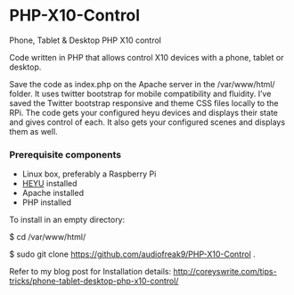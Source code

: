 # PHP-X10-Control
Phone, Tablet &amp; Desktop PHP X10 control

Code written in PHP that allows control X10 devices with a phone, tablet or desktop.  

Save the code as index.php on the Apache server in the /var/www/html/ folder. It uses twitter bootstrap for mobile compatibility and fluidity. I’ve saved the Twitter bootstrap responsive and theme CSS files locally to the RPi.  The code gets your configured heyu devices and displays their state and gives control of each.  It also gets your configured scenes and displays them as well. 

<h3>Prerequisite components</h3>
<ul>
  <li>Linux box, preferably a Raspberry Pi</li>
  <li><a href="http://www.heyu.org/">HEYU</a> installed</li>
  <li>Apache installed</li>
  <li>PHP installed</li>
</ul>

To install in an empty directory: 

$ cd /var/www/html/

$ sudo git clone https://github.com/audiofreak9/PHP-X10-Control .

Refer to my blog post for Installation details: <a href="http://coreyswrite.com/tips-tricks/phone-tablet-desktop-php-x10-control/">http://coreyswrite.com/tips-tricks/phone-tablet-desktop-php-x10-control/</a>
